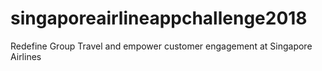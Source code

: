 # singaporeairlineappchallenge2018
Redefine Group Travel and empower customer engagement at Singapore Airlines
